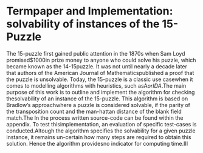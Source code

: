 # Termpaper and Implementation: solvability of instances of the 15-Puzzle 


The 15-puzzle first gained public attention in the 1870s when Sam Loyd promised$1000in prize money to anyone who could solve his puzzle, which became known as the 14-15puzzle.
It was not until nearly a decade later that authors of the American Journal of Mathematicspublished a proof that the puzzle is unsolvable. Today, the 15-puzzle is a classic use casewhen it comes to modelling algorithms with heuristics, such asA*orIDA*.The main purpose of this work is to outline and implement the algorithm for checking thesolvability of an instance of the 15-puzzle. This algorithm is based on Bradlow’s approachwhere a puzzle is considered solvable, if the parity of the transposition count and the man-hattan distance of the blank field match.The In the process written source-code can be found within the appendix. To test thisimplementation, an evaluation of specific test-cases is conducted.Altough the algorithm specifies the solvability for a given puzzle instance, it remains un-certain how many steps are required to obtain this solution. Hence the algorithm providesno indicator for computing time.III
